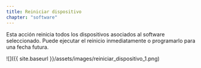 ```yaml
---
title: Reiniciar dispositivo
chapter: "software"
---
```


Esta acción reinicia todos los dispositivos asociados al software seleccionado. Puede ejecutar el reinicio inmediatamente o programarlo para una fecha futura.

![]({{ site.baseurl }}/assets/images/reiniciar_dispositivo_1.png)
